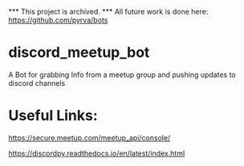 *** This project is archived. ***
All future work is done here: https://github.com/pyrva/bots


# discord_meetup_bot
A Bot for grabbing Info from a meetup group and pushing updates to discord channels

# Useful Links:

https://secure.meetup.com/meetup_api/console/

https://discordpy.readthedocs.io/en/latest/index.html
